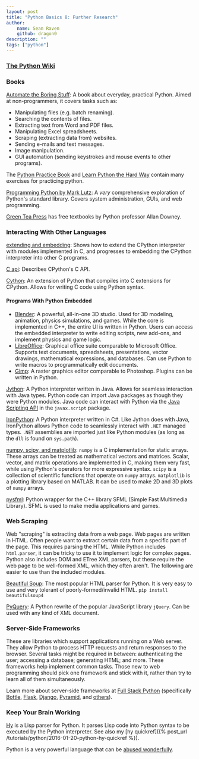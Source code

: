 ```yaml
---
layout: post
title: "Python Basics 8: Further Research"
author:
    name: Sean Raven
    github: dragon0
description: ""
tags: ["python"]
---
```


### [The Python Wiki](https://wiki.python.org/moin/)

### Books

[Automate the Boring Stuff](https://automatetheboringstuff.com/): A book about
everyday, practical Python.
Aimed at non-programmers, it covers tasks such as:

- Manipulating files (e.g. batch renaming).
- Searching the contents of files.
- Extracting text from Word and PDF files.
- Manipulating Excel spreadsheets.
- Scraping (extracting data from) websites.
- Sending e-mails and text messages.
- Image manipulation.
- GUI automation (sending keystrokes and mouse events to other programs).

The [Python Practice Book](http://anandology.com/python-practice-book/index.html)
and
[Learn Python the Hard Way](http://learnpythonthehardway.org/book/)
contain many exercises for practicing python.

[Programming Python by Mark Lutz](http://shop.oreilly.com/product/9780596158118.do):
A *very* comprehensive exploration of Python's standard library.
Covers system administration, GUIs, and web programming.

[Green Tea Press](http://greenteapress.com/) has free textbooks by Python
professor Allan Downey.

### Interacting With Other Languages

[extending and embedding](https://docs.python.org/3/extending/index.html): Shows
how to extend the CPython interpreter with modules implemented in C, and
progresses to embedding the CPython interpreter into other C programs.

[C api](https://docs.python.org/3/c-api/index.html):
Describes CPython's C API.

[Cython](http://cython.org/):
An extension of Python that compiles into C extensions for CPython.
Allows for writing C code using Python syntax.

#### Programs With Python Embedded

- [Blender](http://blender.org/): A powerful, all-in-one 3D studio.
  Used for 3D modeling, animation, physics simulations, and games.
  While the core is implemented in C++, the entire UI is written in Python.
  Users can access the embedded interpreter to write editing scripts, new
  add-ons, and implement physics and game logic.
- [LibreOffice](http://www.libreoffice.org/): Graphical office suite comparable
  to Microsoft Office.
  Supports text documents, spreadsheets, presentations, vector drawings,
  mathematical expressions, and databases.
  Can use Python to write macros to programmatically edit documents.
- [Gimp](http://www.gimp.org/):
  A raster graphics editor comparable to Photoshop.
  Plugins can be written in Python.


[Jython](http://www.jython.org/):
A Python interpreter written in Java.
Allows for seamless interaction with Java types.
Python code can import Java packages as though they were Python modules.
Java code can interact with Python via the
[Java Scripting API](https://today.java.net/pub/a/today/2006/04/11/scripting-for-java-platform.html)
in the `javax.script` package.

[IronPython](http://ironpython.net/):
A Python interpreter written in C#.
Like Jython does with Java, IronPython allows Python code to seamlessly interact
with `.NET` managed types.
`.NET` assemblies are imported just like Python modules (as long as the `dll`
is found on `sys.path`).

[numpy, scipy, and matplotlib](http://scipy.org/):
`numpy` is a C implementation for static arrays.
These arrays can be treated as mathematical vectors and matrices.
Scalar, vector, and matrix operations are implemented in C, making them very
fast, while using Python's operators for more expressive syntax.
`scipy` is a collection of scientific functions that operate on `numpy` arrays.
`matplotlib` is a plotting library based on MATLAB.
It can be used to make 2D and 3D plots of `numpy` arrays.

[pysfml](http://www.python-sfml.org/):
Python wrapper for the C++ library SFML (Simple Fast Multimedia Library).
SFML is used to make media applications and games.

### Web Scraping

Web "scraping" is extracting data from a web page.
Web pages are written in HTML.
Often people want to extract certain data from a specific part of the page.
This requires parsing the HTML.
While Python includes `html.parser`, it can be tricky to use it to implement
logic for complex pages.
Python also includes DOM and ETree XML parsers, but these require the web page
to be well-formed XML, which they often aren't.
The following are easier to use than the included modules.

[Beautiful Soup](http://www.crummy.com/software/BeautifulSoup/):
The most popular HTML parser for Python.
It is very easy to use and very tolerant of poorly-formed/invalid HTML.
`pip install beautifulsoup4`

[PyQuery](https://pythonhosted.org/pyquery/):
A Python rewrite of the popular JavaScript library `jQuery`.
Can be used with any kind of XML document.

### Server-Side Frameworks

These are libraries which support applications running on a Web server.
They allow Python to process HTTP requests and return responses to the browser.
Several tasks might be required in between: authenticating the user; accessing
a database; generating HTML; and more.
These frameworks help implement common tasks.
Those new to web programming should pick one framework and stick with it, rather
than try to learn all of them simultaneously.

Learn more about server-side frameworks at
[Full Stack Python](http://fullstackpython.com/)
(specifically
[Bottle](http://www.fullstackpython.com/bottle.html),
[Flask](http://www.fullstackpython.com/flask.html),
[Django](http://www.fullstackpython.com/django.html),
[Pyramid](http://www.fullstackpython.com/pyramid.html),
and [others](http://www.fullstackpython.com/other-web-frameworks.html)).

### Keep Your Brain Working

[Hy](http://hylang.org/) is a Lisp parser for Python.
It parses Lisp code into Python syntax to be executed by the Python interpreter.
See also my [hy quickref]({% post_url /tutorials/python/2016-01-20-python-hy-quickref %}).

Python is a very powerful language that can be
[abused wonderfully](http://www.kr41.net/2013/05-19-obscene_python.html).

